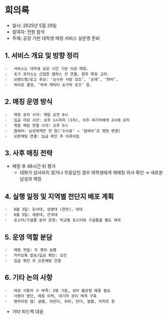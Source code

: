 # 회의록 
- 일시: 2025년 5월 29일
-	참여자: 전원 참석
- 주제: 공강 기반 대학생 매칭 서비스 실운영 준비


## 1. 서비스 개요 및 방향 정리
	-	서비스는 대학생 공강 시간 기반 이성 매칭.
	-	초기 포커스는 근접한 캠퍼스 간 연결, 향후 확장 고려.
	-	브랜드명/로고 후보: ‘순수한 사랑 강조’, ‘순애‘, ‘하마’, 
	-	하마로 결정, ‘하마 캐릭터 손가락 포즈’ 등.


## 2. 매칭 운영 방식
	-	매칭 공지 시각: 매일 오전 9시
	-	입금 마감 시간: 오후 1시까지 (1차), 이후 대기자에게 2시에 공지
	-	최종 채팅 연결 시각: 오후 5시
	-	참여비: 남성에게만 천 원(‘수수료’ → ‘참여비’로 명칭 변경)
	-	오픈채팅 연결: 입금 확인 후 이루어짐


## 3. 사후 매칭 전략
- 매칭 후 48시간 뒤 평가
  - 대화가 성사되지 않거나 무응답인 경우 여학생에게 재매칭 의사 확인 → 새로운 남성과 매칭


## 4. 실행 일정 및 지역별 전단지 배포 계획
	-	6월 3일: 호서대, 상명대 (천안), 외대
	-	6월 5일: 세종대, 건국대
	-	포스터/구글폼 분리 운영: 학교별 포스터와 구글폼을 별도 제작


## 5. 운영 역할 분담
	-	매칭 작업: 두 명이 실행
	-	카카오톡 발송/입금 확인: 상진
	-	입금 확인 후 오픈채팅 연결

## 6. 기타 논의 사항
	-	여성 사용자 수 부족: 5명 기준, 성비 불균형 해결 필요
	-	사용자 명단, 매칭 이력, 대기자 관리 체계 구축
	-	벤치마킹 앱: 글램, 아만다, 위피, 틴더, 범블, 아자르 등
  - 기타 피드백 대응
